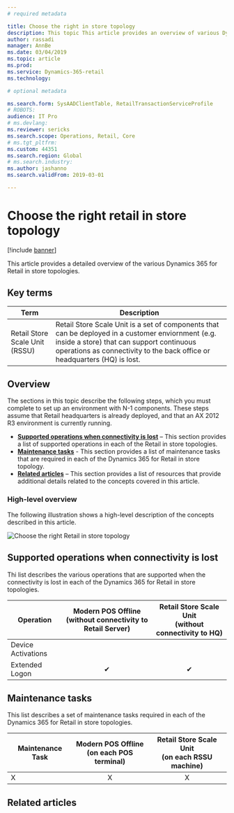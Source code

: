 ```yaml
---
# required metadata

title: Choose the right in store topology
description: This topic This article provides an overview of various Dynamics 365 for Retail in store topologies.
author: rassadi
manager: AnnBe
ms.date: 03/04/2019
ms.topic: article
ms.prod: 
ms.service: Dynamics-365-retail
ms.technology: 

# optional metadata

ms.search.form: SysAADClientTable, RetailTransactionServiceProfile
# ROBOTS: 
audience: IT Pro
# ms.devlang: 
ms.reviewer: sericks
ms.search.scope: Operations, Retail, Core
# ms.tgt_pltfrm: 
ms.custom: 44351
ms.search.region: Global
# ms.search.industry: 
ms.author: jashanno
ms.search.validFrom: 2019-03-01

---
```


# Choose the right retail in store topology

[!include [banner](../../includes/banner.md)]

This article provides a detailed overview of the various Dynamics 365 for Retail in store topologies. 

## Key terms
| Term | Description |
|---|---|
| Retail Store Scale Unit (RSSU) | Retail Store Scale Unit is a set of components that can be deployed in a customer enviornment (e.g. inside a store) that can support continuous operations as connectivity to the back office or headquarters (HQ) is lost. |

## Overview
The sections in this topic describe the following steps, which you must complete to set up an environment with N-1 components. These steps assume that Retail headquarters is already deployed, and that an AX 2012 R3 environment is currently running.

- **[Supported operations when connectivity is lost](#Supported-operations-when-connectivity-is-lost)** – This section provides a list of supported operations in each of the Retail in store topologies.
- **[Maintenance tasks](#Maintenance-tasks)** - This section provides a list of maintenance tasks that are required in each of the Dynamics 365 for Retail in store topology.
- **[Related articles](#Related-articles)** – This section provides a list of resources that provide additional details related to the concepts covered in this article.

### High-level overview
The following illustration shows a high-level description of the concepts described in this article.

![Choose the right Retail in store topology](media/CHANNEL/INSTORE/Topology.jpg)

## Supported operations when connectivity is lost
Thi list describes the various operations that are supported when the connectivity is lost in each of the Dynamics 365 for Retail in store topologies.

| Operation | Modern POS Offline<br>(without connectivity to Retail Server) | Retail Store Scale Unit<br>(without connectivity to HQ) |
| --- | :-: | :-: |
| Device Activations | | | 
| Extended Logon | ✔ | ✔ |

## Maintenance tasks
This list describes a set of maintenance tasks required in each of the Dynamics 365 for Retail in store topologies.

| Maintenance Task | Modern POS Offline<br>(on each POS terminal) | Retail Store Scale Unit<br>(on each RSSU machine) |
| --- | :-: | :-: | 
| X | X | X |

## Related articles
